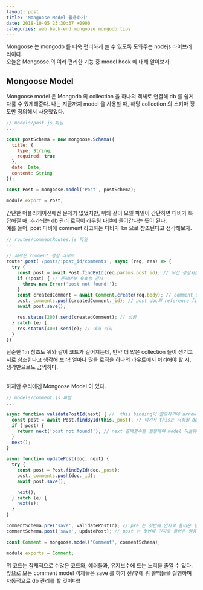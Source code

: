 ```yaml
---
layout: post
title: 'Mongoose Model 활용하기'
date: 2018-10-05 23:30:37 +0900
categories: web back-end mongoose mongodb tips
---
```


Mongoose 는 mongodb 를 더욱 편리하게 쓸 수 있도록 도와주는 nodejs 라이브러리이다. <br>
오늘은 Mongoose 의 여러 편리한 기능 중 model hook 에 대해 알아보자. <br>

## Mongoose Model

Mongoose model 은 Mongodb 의 collection 을 하나의 객체로 연결해 db 를 쉽게 다룰 수 있게해준다. 나는 지금까지 model 을 사용할 때, 해당 collection 의 스키마 정도만 정의해서 사용했었다.

```javascript
// models/post.js 파일
...

const postSchema = new mongoose.Schema({
  title: {
    type: String,
    required: true
  },
  date: Date,
  content: String
});

const Post = mongoose.model('Post', postSchema);

module.export = Post;
```

간단한 어플리케이션에선 문제가 없었지만, 위와 같이 모델 파일이 간단하면 디비가 복잡해질 때, 추가되는 db 관리 로직이 라우팅 파일에 들어간다는 뜻이 된다.<br>
예를 들어, post 디비에 comment 라고하는 디비가 1:n 으로 참조된다고 생각해보자.

```javascript
// routes/commentRoutes.js 파일
...

// 새로운 comment 생성 라우트
router.post('/posts/:post_id/comments', async (req, res) => {
  try {
    const post = await Post.findById(req.params.post_id); // 우선 생성되는 comment를 참조할 post doc를 찾는다.
    if (!post) { // 존재여부 유효성 검사
      throw new Error('post not found!');
    }
    const createdComment = await Comment.create(req.body); // comment doc 생성
    post._comments.push(createdComment._id); // post doc의 reference field에 생성된 comment doc 참조값 추가
    await post.save();

    res.status(200).send(createdComment); // 성공
  } catch (e) {
    res.status(400).send(e); // 에러 처리
  }
})
```

단순한 1:n 참조도 위와 같이 코드가 길어지는데, 만약 더 많은 collection 들이 생기고 서로 참조한다고 생각해 보라! 얼마나 많을 로직을 하나의 라우트에서 처리해야 할 지, 생각만으로도 끔찍하다. <br><br>

하지만 우리에겐 Mongoose Model 이 있다.

```javascript
// models/comment.js 파일
...

async function validatePostId(next) { //  this binding이 필요하기에 arrow function은 쓸 수 없다.
  const post = await Post.findById(this._post); // 여기서 this는 저장될 doc객체이다.
  if (!post) {
    return next('post not found!'); // next 콜백함수를 실행해야 model 미들웨어가 다음으로 진행한다. next함수에 인자를 주면 에러가 발생했음을 인지한다.
  }
  next();
}

async function updatePost(doc, next) {
  try {
    const post = Post.findById(doc._post);
    post._comments.push(doc._id);
    await post.save();

    next();
  } catch (e) {
    next(e);
  }
}

commentSchema.pre('save', validatePostId); // pre 는 첫번째 인자로 들어온 행동을 하기 전에 두번째 인자 콜백을 실행하게 만든다.
commentSchema.post('save', updatePost); // post 는 첫번째 인자로 들어온 행동을 한 후에 두번째 인자 콜백을 실행하게 만든다.

const Comment = mongoose.model('Comment', commentSchema);

module.exports = Comment;
```

위 코드는 잠재적으로 수많은 코드와, 에러들과, 유지보수에 드는 노력을 줄일 수 있다. 앞으로 모든 comment model 객체들은 save 를 하기 전/후에 위 콜백들을 실행하며 자동적으로 db 관리를 할 것이다!!
